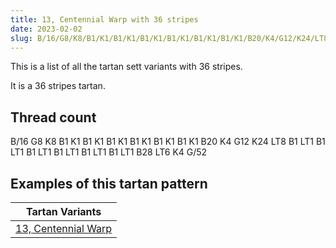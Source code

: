 ```yaml
---
title: 13, Centennial Warp with 36 stripes
date: 2023-02-02
slug: B/16/G8/K8/B1/K1/B1/K1/B1/K1/B1/K1/B1/K1/B1/K1/B20/K4/G12/K24/LT8/B1/LT1/B1/LT1/B1/LT1/B1/LT1/B1/LT1/B1/LT1/B28/LT6/K4/G/52
---
```

This is a list of all the tartan sett variants with 36 stripes.

It is a 36 stripes tartan.


## Thread count
B/16 G8 K8 B1 K1 B1 K1 B1 K1 B1 K1 B1 K1 B1 K1 B20 K4 G12 K24 LT8 B1 LT1 B1 LT1 B1 LT1 B1 LT1 B1 LT1 B1 LT1 B28 LT6 K4 G/52

## Examples of this tartan pattern

| Tartan Variants |
|---------------|
| [13, Centennial Warp](/variants/b/16/g8/k8/b1/k1/b1/k1/b1/k1/b1/k1/b1/k1/b1/k1/b20/k4/g12/k24/lt8/b1/lt1/b1/lt1/b1/lt1/b1/lt1/b1/lt1/b1/lt1/b28/lt6/k4/g/52-b304080-g008000-k000000-lt806050)||
